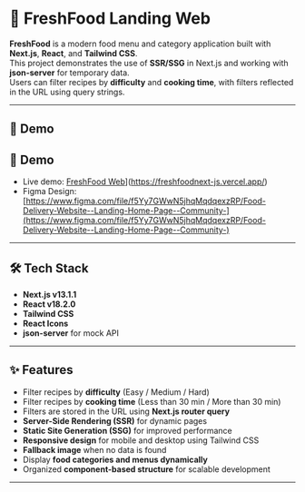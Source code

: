 # 🍲 FreshFood Landing Web

**FreshFood** is a modern food menu and category application built with **Next.js**, **React**, and **Tailwind CSS**.  
This project demonstrates the use of **SSR/SSG** in Next.js and working with **json-server** for temporary data.  
Users can filter recipes by **difficulty** and **cooking time**, with filters reflected in the URL using query strings.  

---

## 🚀 Demo
## 🚀 Demo
- Live demo: [FreshFood Web]([https://your-demo-link.com)](https://freshfoodnext-js.vercel.app/)  
- Figma Design: [https://www.figma.com/file/f5Yy7GWwN5jhqMqdqexzRP/Food-Delivery-Website--Landing-Home-Page--Community-](https://www.figma.com/file/f5Yy7GWwN5jhqMqdqexzRP/Food-Delivery-Website--Landing-Home-Page--Community-)


---

## 🛠 Tech Stack

- **Next.js v13.1.1**  
- **React v18.2.0**  
- **Tailwind CSS**  
- **React Icons**  
- **json-server** for mock API  

---

## ✨ Features

- Filter recipes by **difficulty** (Easy / Medium / Hard)  
- Filter recipes by **cooking time** (Less than 30 min / More than 30 min)  
- Filters are stored in the URL using **Next.js router query**  
- **Server-Side Rendering (SSR)** for dynamic pages  
- **Static Site Generation (SSG)** for improved performance  
- **Responsive design** for mobile and desktop using Tailwind CSS  
- **Fallback image** when no data is found  
- Display **food categories and menus dynamically**  
- Organized **component-based structure** for scalable development  

---



